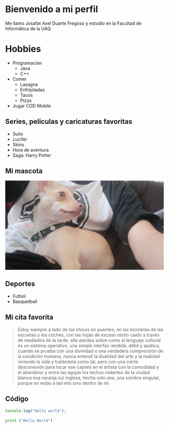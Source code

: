 # Bienvenido a mi perfil 

Me llamo Josafat Axel Duarte Fregoso y estudio en la Facultad de Informática de la UAQ

# Hobbies
- Programación 
    - Java
    - C++
- Comer 
    - Lasagna
    - Enfrijoladas
    - Tacos
    - Pizza 
- Jugar COD Mobile

## Series, peliculas y caricaturas favoritas
- Suits
- Lucifer
- Skins
- Hora de aventura
- Saga: Harry Potter

## Mi mascota
![Picture](https://github.com/JD1975/repositorio/blob/1fb28ea49689a618a2c25b69a8a7f4c8ed290ed4/MASCOTA.jpeg)

## Deportes
- Futbol
- Basquetball

## Mi cita favorita
> Estoy siempre a lado de los chicos en puentes, en las bicicletas de las escuelas y los coches, con las hojas de escaso otoño caído a través de mediados de la tarde, ella alardea sobre como el lenguaje cultural es un sistema operativo, una simple interfaz rendida, débil y apática, cuando se prueba con una divinidad o una verdadera comprensión de la condición humana, nunca entendí la dualidad del arte y la realidad viviendo la vida y tratándola como tal, pero con una cierta desconexión para tocar ese cajoles en el artista con la comodidad y el abandono y entre las agujas los techos rodantes de la ciudad blanca esa naranja luz inglesa, hecha solo una, una sombra singular, porque no estás a lad mío sino dentro de mi
## Código

````javascript
Console.log("Hello world");
````

````python
print ("Hello World")
````


